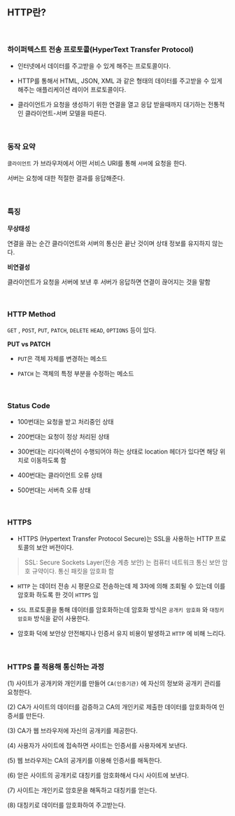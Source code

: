 

## HTTP란?

<br>


### 하이퍼텍스트 전송 프로토콜(HyperText Transfer Protocol)

- 인터넷에서 데이터를 주고받을 수 있게 해주는 프로토콜이다.

- HTTP를 통해서 HTML, JSON, XML 과 같은 형태의 데이터를 주고받을 수 있게 해주는 애플리케이션 레이어 프로토콜이다.

- 클라이언트가 요청을 생성하기 위한 연결을 열고 응답 받을때까지 대기하는 전통적인 클라이언트-서버 모델을 따른다.

<br>

### 동작 요약

`클라이언트` 가 브라우저에서 어떤 서비스 URI를 통해 `서버`에 요청을 한다.

서버는 요청에 대한 적절한 결과를 응답해준다.


<br>


### 특징

**무상태성**

연결을 끊는 순간 클라이언트와 서버의 통신은 끝난 것이며 상태 정보를 유지하지 않는다.


**비연결성**

클라이언트가 요청을 서버에 보낸 후 서버가 응답하면 연결이 끊어지는 것을 말함

<br>


### HTTP Method

`GET` , `POST`, `PUT`, `PATCH`, `DELETE` `HEAD`, `OPTIONS` 등이 있다.


**PUT vs PATCH**

- `PUT`은 객체 자체를 변경하는 메소드

- `PATCH` 는 객체의 특정 부분을 수정하는 메소드

<br>

### Status Code


- 100번대는 요청을 받고 처리중인 상태

- 200번대는 요청이 정상 처리된 상태

- 300번대는 리다이렉션이 수행되어야 하는 상태로 location 헤더가 있다면 해당 위치로 이동하도록 함

- 400번대는 클라이언트 오류 상태

- 500번대는 서버측 오류 상태


<br>


### HTTPS

- HTTPS (Hypertext Transfer Protocol Secure)는 SSL을 사용하는 HTTP 프로토콜의 보안 버전이다.


> SSL: Secure Sockets Layer(전송 계층 보안) 는 컴퓨터 네트워크 통신 보안 암호 규약이다. 통신 패킷을 암호화 함


- `HTTP` 는 데이터 전송 시 평문으로 전송하는데 제 3자에 의해 조회될 수 있는데 이를 암호화 하도록 한 것이 `HTTPS` 임

- `SSL`  프로토콜을 통해 데이터를 암호화하는데 암호화 방식은 `공개키 암호화` 와 `대칭키 암호화` 방식을 같이 사용한다.

- 암호화 덕에 보안상 안전해지나 인증서 유지 비용이 발생하고 `HTTP` 에 비해 느리다.


<br>


### HTTPS 를 적용해 통신하는 과정

(1) 사이트가 공개키와 개인키를 만들어 `CA(인증기관)` 에 자신의 정보와 공개키 관리를 요청한다.

(2) CA가 사이트의 데이터를 검증하고 CA의 개인키로 제출한 데이터를 암호화하여 인증서를 만든다. 

(3) CA가 웹 브라우저에 자신의 공개키를 제공한다.

(4) 사용자가 사이트에 접속하면 사이트는 인증서를 사용자에게 보낸다.

(5) 웹 브라우저는 CA의 공개키를 이용해 인증서를 해독한다.

(6) 얻은 사이트의 공개키로 대칭키를 암호화해서 다시 사이트에 보낸다.

(7) 사이트는 개인키로 암호문을 해독하고 대칭키를 얻는다.

(8) 대칭키로 데이터를 암호화하여 주고받는다.




